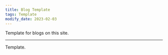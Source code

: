 ```yaml
---
title: Blog Template
tags: Template
modify_date: 2023-02-03
---
```


Template for blogs on this site.

<!--more-->

---

Template.
